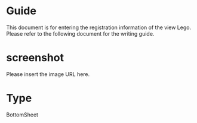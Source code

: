 # Guide
This document is for entering the registration information of the view Lego. Please refer to the following document for the writing guide.

# screenshot
Please insert the image URL here.

# Type
BottomSheet